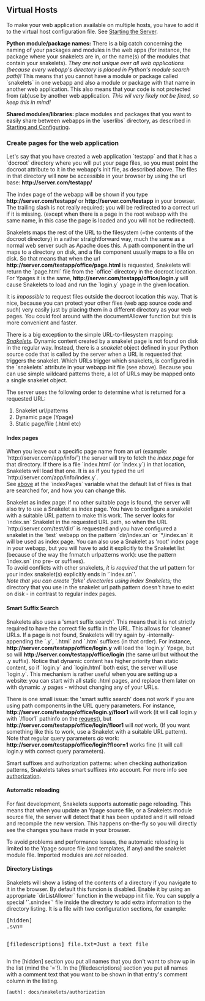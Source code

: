 ## Virtual Hosts ##

To make your web application available on multiple hosts, you have to add it to the virtual host configuration file. See <a href="starting.html">Starting the Server</a>.</p>
<p><strong>Python module/package names:</strong> There is a big catch concerning the naming of your packages and modules in the web apps (for instance, the package where your snakelets are in, or the name(s) of the modules that contain your snakelets). <em>They are not unique over all web applications (because every webapp's directory is placed in Python's module search path)!</em> This means that you cannot have a module or package called `snakelets` in one webapp and also a module or package with that name in another web application. This also means that your code is not protected from (ab)use by another web application. <em>This wil very likely not be fixed, so keep this in mind!</em></p>
<p><strong>Shared modules/libraries: </strong>place modules and packages that you want to easily share between webapps in the `userlibs` directory, as described in <a href="starting.html">Starting and Configuring</a>. </p>
<h3>Create pages for the web application</h3>
<p>Let's say that you have created a web application `testapp` and that it has a `docroot` directory where you will put your page files, so you must point the docroot attribute to it in the webapp's init file, as described above. The files in that directory will now be accessible in your browser by using the url base: <strong>http://server.com/testapp/</strong></p>
<p>The index page of the webapp will be shown if you type <strong>http://server.com/testapp/</strong> or <strong>http://server.com/testapp</strong> in your browser. The trailing slash is not really required; you will be redirected to a correct url if it is missing.
    (except when there is a page in the root webapp with the same name, in this case the page is loaded and you will not be redirected).</p>
<p>Snakelets maps the rest of the URL to the filesystem (=the contents of the docroot directory) in a rather straightforward way, much the same as a normal web server such as Apache does this. A path component in the url maps to a directory on disk, and a file component usually maps to a file on disk. So that means that when the url <strong>http://server.com/testapp/office/page.html</strong> is requested, Snakelets will return the `page.html` file from the `office` directory in the docroot location. For Ypages it is the same, <strong>http://server.com/testapp/office/login.y </strong>will cause Snakelets to load and run the `login.y` ypage in the given location. </p>
<p>It is <em>impossible</em> to request files outside the docroot location this way. That is nice, because you can protect your other files (web app source code and such) very easily just by placing them in a different directory as your web pages. You could fool around with the documentAllower function but this is more convenient and faster.</p>
<p>There is a big exception to the simple URL-to-filesystem mapping: <em><a href="snakelet.html">Snakelets</a>. </em>Dynamic content created by a snakelet page is not found on disk in the regular way. Instead, there is a <em>snakelet</em> object defined in your Python source code that is called by the server when a URL is requested that triggers the snakelet. Which URLs trigger which snakelets, is configured in the `snakelets` attribute in your webapp init file (see above). Because you can use simple wildcard patterns there, a lot of URLs may be mapped onto a single snakelet object. </p>
<p>The server uses the following order to determine what is returned for a requested URL:</p>
<ol>
  <li>Snakelet url/patterns</li>
  <li>Dynamic page (Ypage)</li>
  <li>Static page/file (.html etc) </li>
</ol>
<h4><a name="indexpages_title"><strong>Index pages</strong></a></h4>
<p>When you leave out a specific page name from an url (example: `http://server.com/app/info/`)
the server will try to fetch the <em>index page</em> for that directory.
If there is a file `index.html` (or `index.y`) in that location, Snakelets
will load that one. It is as if you typed the url `http://server.com/app/info/index.y`.
<br/>
See <a href="#indexpages">above</a> at the `indexPages` variable what the default list of
files is that are searched for, and how you can change this.</p>
<p>Snakelet as index page: if no other suitable page is found, the server will also try to use a Snakelet as index page.
You have to configure a snakelet with a suitable URL pattern to make this work.
The server looks for `index.sn` Snakelet in the requested URL path, so
when the URL `http://server.com/test/dir/` is requested and you have configured
a snakelet in the `test` webapp on the pattern `dir/index.sn` or `*/index.sn`
it will be used as index page. You can also use a Snakelet as 'root' index page in your webapp,
but you will have to add it explicitly to the Snakelet list (because of the way the fnmatch
urlpatterns work): use the pattern `index.sn` (no pre- or suffixes).
<br/>To avoid conflicts with other snakelets, <em>it is required</em> that the url pattern for your index snakelet(s)
explicitly ends in '`index.sn`'.
<br/><em>Note that you can create 'fake' directories using index Snakelets;</em> the directory that you use in
the snakelet url path pattern doesn't have to exist on disk - in contrast to regular index pages.</p>

<h4><strong>Smart Suffix Search </strong></h4>
<p>Snakelets also uses a 'smart suffix search'. This means that it is not strictly required to have the correct file suffix in the URL. This allows for 'cleaner' URLs.
If a page is not found, Snakelets will try again by -internally- appending the `.y`, `.html` and `.htm` suffixes (in that order).
 For instance, <strong>http://server.com/testapp/office/login.y</strong> will load the `login.y` Ypage, but so will <strong>http://server.com/testapp/office/login </strong>(the same url but without the .y suffix). 
 Notice that dynamic content has higher priority than static content, so if `login.y` and `login.html` both exist, the server will use `login.y`. This mechanism is rather useful when you are setting up a website: you can start with all static .html pages, and replace them later on with dynamic .y pages - without changing any of your URLs. </p>
<p>There is one small issue: the 'smart suffix search' does not work if you are using path components in the URL query parameters. For instance, <strong>http://server.com/testapp/office/login.y/floor1 </strong>will work (it will call login.y with `/floor1` pathinfo on the <a href="request.html">request</a>), but <strong>http://server.com/testapp/office/login/floor1 </strong>will <em>not</em> work.
(If you want something like this to work, use a Snakelet with a suitable URL pattern).
Note that regular query parameters <em>do</em> work: <strong>http://server.com/testapp/office/login?floor=1 </strong>works fine (it will call login.y with correct query parameters). </p>
<p>Smart suffixes and authorization patterns: when checking authorization patterns, Snakelets takes smart suffixes into account.
For more info see <a href="authorization.html">authorization</a>.</p>
<h4><strong>Automatic reloading</strong></h4>
<p>For fast development, Snakelets supports automatic page reloading. This means that when you update
an Ypage source file, or a Snakelets module source file, the server will detect that it has been updated
and it will reload and recompile the new version. This happens on-the-fly so you will directly see
the changes you have made in your browser.</p>
<p>To avoid problems and performance issues, the automatic reloading is limited to the Ypage source file
(and templates, if any) and the snakelet module file. Imported modules are <em>not</em> reloaded.
</p>
<h4><strong>Directory Listings</strong></h4>
Snakelets will show a listing of the contents of a directory if you navigate to it in the browser.
By default this funcion is disabled. Enable it by using an appropriate `dirListAllower` function in the webapp init file.
You can supply a special '`.snindex`' file inside the directory to add extra information to the directory listing.
It is a file with two configuration sections, for example:
<pre>
[hidden]
.svn=

[filedescriptions]
file.txt=Just a text file
</pre>

In the [hidden] section you put all names that you don't want to show up in the list (mind the '='!).
In the [filedescriptions] section you put all names with a comment text that you want to be shown in that entry's comment column in the listing.
    


    [auth]: docs/snakelets/authorization
